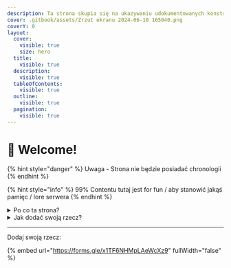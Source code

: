 ```yaml
---
description: Ta strona skupia się na ukazywaniu udokumentowanych konstrukcji społeczności
cover: .gitbook/assets/Zrzut ekranu 2024-06-10 165040.png
coverY: 0
layout:
  cover:
    visible: true
    size: hero
  title:
    visible: true
  description:
    visible: true
  tableOfContents:
    visible: true
  outline:
    visible: true
  pagination:
    visible: true
---
```


# 👋 Welcome!



{% hint style="danger" %}
Uwaga - Strona nie będzie posiadać chronologii
{% endhint %}

{% hint style="info" %}
99% Contentu tutaj jest for fun / aby stanowić jakąś pamięc / lore serwera
{% endhint %}

<details>

<summary>Po co ta strona?</summary>

Dokumentacja rozwoju architektury serwera.

</details>

<details>

<summary>Jak dodać swoją rzecz?</summary>

Requesty o dodanie jakiejkolwiek rzeczy ważnej uwagi możesz zgłaszać na discordzie (kanał "🏠・𝘠𝘰𝘶𝘳ˑ𝘗𝘳𝘰𝘫𝘦𝘤𝘵𝘴" lub poniżej w forum.



</details>

***

Dodaj swoją rzecz:

{% embed url="https://forms.gle/x1TF6NHMpLAeWcXz9" fullWidth="false" %}
